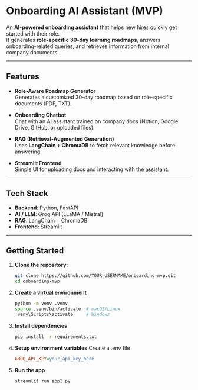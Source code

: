 # Onboarding AI Assistant (MVP)

An **AI-powered onboarding assistant** that helps new hires quickly get started with their role.  
It generates **role-specific 30-day learning roadmaps**, answers onboarding-related queries, and retrieves information from internal company documents.

---

## Features

- **Role-Aware Roadmap Generator**  
  Generates a customized 30-day roadmap based on role-specific documents (PDF, TXT).

- **Onboarding Chatbot**  
  Chat with an AI assistant trained on company docs (Notion, Google Drive, GitHub, or uploaded files).

- **RAG (Retrieval-Augmented Generation)**  
  Uses **LangChain + ChromaDB** to fetch relevant knowledge before answering.

- **Streamlit Frontend**  
  Simple UI for uploading docs and interacting with the assistant.

---

## Tech Stack

- **Backend**: Python, FastAPI  
- **AI / LLM**: Groq API (LLaMA / Mistral)  
- **RAG**: LangChain + ChromaDB  
- **Frontend**: Streamlit  

---

## Getting Started

1. **Clone the repository:**
   ```bash
   git clone https://github.com/YOUR_USERNAME/onboarding-mvp.git
   cd onboarding-mvp
   ```
2. **Create a virtual environment**
   ```bash
   python -m venv .venv
   source .venv/bin/activate  # macOS/Linux
   .venv\Scripts\activate     # Windows
   ```
3. **Install dependencies**
   ```bash
   pip install -r requirements.txt
   ```
4. **Setup environment variables**
   Create a .env file
   ```ini
   GROQ_API_KEY=your_api_key_here
   ```
5. **Run the app**
   ```bash
   streamlit run app1.py
   ```
